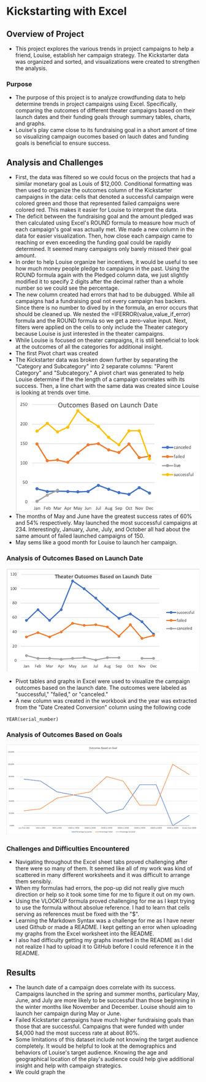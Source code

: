 # Kickstarting with Excel
## Overview of Project
* This project explores the various trends in project campaigns to help a friend, Louise, establish her campaign strategy. The Kickstarter data was organized and sorted, and visualizations were created to strengthen the analysis. 
### Purpose
* The purpose of this project is to analyze crowdfunding data to help determine trends in project campaigns using Excel. Specifically, comparing the outcomes of different theater campaigns based on their launch dates and their funding goals through summary tables, charts, and graphs.  
* Louise's play came close to its fundraising goal in a short amont of time so visualizing campaign oucomes based on lauch dates and funding goals is beneficial to ensure success.
## Analysis and Challenges
* First, the data was filtered so we could focus on the projects that had a similar monetary goal as Louis of $12,000. Conditional formatting was then used to organize the outcomes column of the Kickstarter campaigns in the data: cells that denoted a successful campaign were colored green and those that represented failed campaigns were colored red. This makes it easier for Louise to interpret the data.
* The deficit between the fundraising goal and the amount pledged was then calculated using Excel's ROUND formula to measure how much of each campaign's goal was actually met. We made a new column in the data for easier visualization. Then, how close each campaign came to reaching or even exceeding the funding goal could be rapidly determined. It seemed many campaigns only barely missed their goal amount.
* In order to help Louise organize her incentives, it would be useful to see how much money people pledge to campaigns in the past. Using the ROUND formula again with the Pledged column data, we just slightly modified it to specify 2 digits after the decimal rather than a whole number so we could see the percentage.   
* The new column created had errors that had to be dubugged. While all campaigns had a fundraising goal not every campaign has backers. Since there is no number to dived by in the formula, an error occurs that should be cleaned up. We nested the =IFERROR(value,value_if_error) formula and the ROUND formula so we get a zero-value input. Next, filters were applied on the cells to only include the Theater category because Louise is just interested in the theater campaigns. 
* While Louise is focused on theater campaigns, it is still beneficial to look at the outcomes of all the categories for additional insight.
* The first Pivot chart was created 
* The Kickstarter data was broken down further by separating the "Category and Subcategory" into 2 separate columns: "Parent Category" and "Subcategory." A pivot chart was generated to help Louise determine if the the length of a campaign correlates with its success. Then, a line chart with the same data was created since Louise is looking at trends over time. 
![](Outcomes_Based_On_Launch_Date.png)
* The months of May and June have the greatest success rates of 60% and 54% respectively. May launched the most successful campaigns at 234. Interestingly, January, June, July, and October all had about the same amount of failed launched campaigns of 150. 
* May sems like a good month for Louise to launch her campaign. 
### Analysis of Outcomes Based on Launch Date
![](Theater_Outcomes_vs_Launch.png)
* Pivot tables and graphs in Excel were used to visualize the campaign outcomes based on the launch date. The outcomes were labeled as "successful," "failed," or "canceled."
* A new column was created in the workbook and the year was extracted from the "Date Created Conversion" column using the following code
```
YEAR(serial_number)
```
### Analysis of Outcomes Based on Goals
![](Outcomes_vs_Goals.png)
### Challenges and Difficulties Encountered
* Navigating throughout the Excel sheet tabs proved challenging after there were so many of them. It seemed like all of my work was kind of scattered in many different worksheets and it was difficult to arrange them sensibly. 
* When my formulas had errors, the pop-up did not really give much direction or help so it took some time for me to figure it out on my own. 
* Using the VLOOKUP formula proved challenging for me as I kept trying to use the formula without absolue reference. I had to learn that cells serving as references must be fixed with the "$".
* Learning the Markdown Syntax was a challenge for me as I have never used Github or made a README. I kept getting an error when uploading my graphs from the Excel worksheet into the README. 
* I also had difficulty getting my graphs inserted in the README as I did not realize I had to upload it to GitHub before I could reference it in the README.
## Results
* The launch date of a campaign does correlate with its success. Campaigns launched in the spring and summer months, particulary May, June, and July are more likely to be successful than those beginning in the winter months like November and December. Louise should aim to launch her campaign during May or June. 
* Failed Kickstarter campaigns have much higher fundraising goals than those that are successful. Campaigns that were funded with under $4,000 had the most success rate at about 80%.  
* Some limitations of this dataset include not knowing the target audience completely. It would be helpful to look at the demographics and behaviors of Louise's target audience. Knowing the age and geographical location of the play's audience could help give additional insight and help with campaign strategics. 
* We could graph the 
